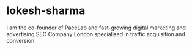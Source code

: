 # lokesh-sharma
I am the co-founder of PaceLab and fast-growing digital marketing and advertising SEO Company London specialised in traffic acquisition and conversion.
